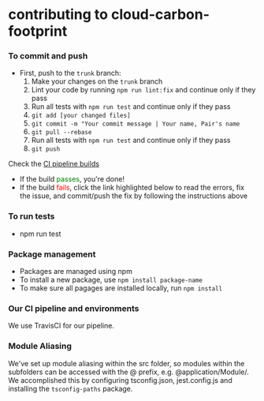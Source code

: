 # contributing to cloud-carbon-footprint

### To commit and push
* First, push to the `trunk` branch:
  1. Make your changes on the `trunk` branch
  2. Lint your code by running `npm run lint:fix` and continue only if they pass
  3. Run all tests with `npm run test` and continue only if they pass
  4. `git add [your changed files]`
  5. `git commit -m "Your commit message | Your name, Pair's name`
  6. `git pull --rebase`
  7. Run all tests with `npm run test` and continue only if they pass
  8. `git push`

Check the [CI pipeline builds](https://travis-ci.com/dtoakley/cloud-carbon-footprint)
* If the build <span style="color:green">passes</span>, you're done!
* If the build <span style="color:red">fails</span>, click the link highlighted below to read the errors, fix the issue, and commit/push the fix by following the instructions above

### To run tests
* npm run test

### Package management
* Packages are managed using npm
* To install a new package, use `npm install package-name`
* To make sure all pagages are installed locally, run `npm install`

### Our CI pipeline and environments
We use TravisCI for our pipeline.

### Module Aliasing
We've set up module aliasing within the src folder, so modules within the subfolders can be accessed with the @ prefix, e.g. @application/Module/. We accomplished this by configuring tsconfig.json, jest.config.js and installing the `tsconfig-paths` package.